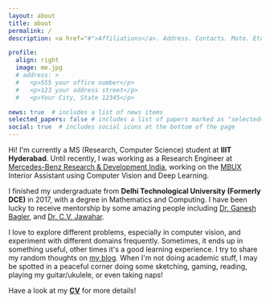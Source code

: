 ```yaml
---
layout: about
title: about
permalink: /
description: <a href="#">Affiliations</a>. Address. Contacts. Moto. Etc.

profile:
  align: right
  image: me.jpg
  # address: >
  #   <p>555 your office number</p>
  #   <p>123 your address street</p>
  #   <p>Your City, State 12345</p>

news: true  # includes a list of news items
selected_papers: false # includes a list of papers marked as "selected={true}"
social: true  # includes social icons at the bottom of the page
---
```


Hi! I'm currently a MS (Research, Computer Science) student at __IIIT Hyderabad__. Until recently, I was working as a Research Engineer at [Mercedes-Benz Research & Development India](https://mbrdi.co.in/), working on the [MBUX](https://media.mercedes-benz.com/s-class) Interior Assistant using Computer Vision and Deep Learning.

I finished my undergraduate from __Delhi Technological University (Formerly DCE)__ in 2017, with a degree in Mathematics and Computing. I have been lucky to receive mentorship by some amazing people including [Dr. Ganesh Bagler](), and [Dr. C.V. Jawahar]().

I love to explore different problems, especially in computer vision, and experiment with different domains frequently. Sometimes, it ends up in something useful, other times it's a good learning experience. I try to share my random thoughts on [my blog](/blog). When I'm not doing academic stuff, I may be spotted in a peaceful corner doing some sketching, gaming, reading, playing my guitar/ukulele, or even taking naps!

Have a look at my [__CV__](/assets/pdf/cv.pdf) for more details!